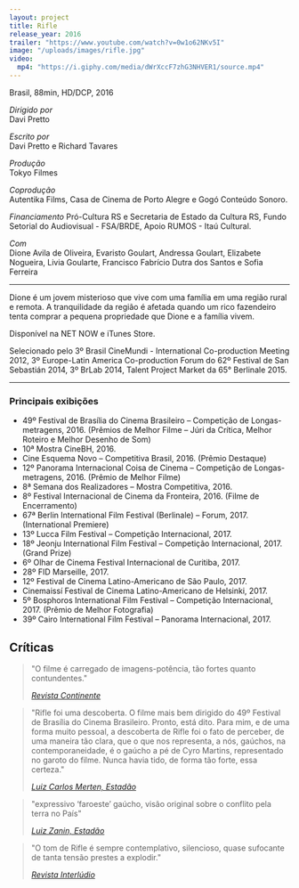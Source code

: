 ```yaml
---
layout: project
title: Rifle
release_year: 2016
trailer: "https://www.youtube.com/watch?v=0w1o62NKv5I"
image: "/uploads/images/rifle.jpg"
video:
  mp4: "https://i.giphy.com/media/dWrXccF7zhG3NHVER1/source.mp4"
---
```


Brasil, 88min, HD/DCP, 2016

_Dirigido por_  
Davi Pretto

_Escrito por_  
Davi Pretto e Richard Tavares

_Produção_  
Tokyo Filmes

_Coprodução_  
Autentika Films, Casa de Cinema de Porto Alegre e Gogó Conteúdo Sonoro.

_Financiamento_
Pró-Cultura RS e Secretaria de Estado da Cultura RS, Fundo Setorial do Audiovisual - FSA/BRDE, Apoio RUMOS - Itaú Cultural.

_Com_  
Dione Avila de Oliveira, Evaristo Goulart, Andressa Goulart, Elizabete Nogueira, Livia Goularte, Francisco Fabrício Dutra dos Santos e Sofia Ferreira

***

Dione é um jovem misterioso que vive com uma família em uma região rural e remota. A tranquilidade da região é afetada quando um rico fazendeiro tenta comprar a pequena propriedade que Dione e a família vivem.

Disponível na NET NOW e iTunes Store.

Selecionado pelo 3º Brasil CineMundi - International Co-production Meeting 2012, 3º Europe-Latin America Co-production Forum do 62º Festival de San Sebastián 2014, 3º BrLab 2014, Talent Project Market da 65° Berlinale 2015.

***

### Principais exibições

- 49º Festival de Brasília do Cinema Brasileiro – Competição de Longas-metragens, 2016. (Prêmios de Melhor Filme – Júri da Crítica, Melhor Roteiro e Melhor Desenho de Som)
- 10ª Mostra CineBH, 2016.
- Cine Esquema Novo – Competitiva Brasil, 2016. (Prêmio Destaque)
- 12º Panorama Internacional Coisa de Cinema – Competição de Longas-metragens, 2016. (Prêmio de Melhor Filme)
- 8ª Semana dos Realizadores – Mostra Competitiva, 2016.
- 8º Festival Internacional de Cinema da Fronteira, 2016. (Filme de Encerramento)
- 67ª Berlin International Film Festival (Berlinale) – Forum, 2017. (International Premiere)
- 13º Lucca Film Festival – Competição Internacional, 2017.
- 18º Jeonju International Film Festival – Competição Internacional, 2017. (Grand Prize)
- 6º Olhar de Cinema Festival Internacional de Curitiba, 2017.
- 28º FID Marseille, 2017.
- 12º Festival de Cinema Latino-Americano de São Paulo, 2017.
- Cinemaissí Festival de Cinema Latino-Americano de Helsinki, 2017.
- 5º Bosphoros International Film Festival – Competição Internacional, 2017.  (Prêmio de Melhor Fotografia)
- 39º Cairo International Film Festival – Panorama Internacional, 2017.

## Críticas

> "O filme é carregado de imagens-potência, tão fortes quanto contundentes."
>
> _[Revista Continente](http://www.revistacontinente.com.br/festival-de-brasilia-2016/19707-a-resist%C3%AAncia-a-partir-da-paisagem.html)_

>"Rifle foi uma descoberta. O filme mais bem dirigido do 49º Festival de Brasília do Cinema Brasileiro. Pronto, está dito. Para mim, e de uma forma muito pessoal, a descoberta de Rifle foi o fato de perceber, de uma maneira tão clara, que o que nos representa, a nós, gaúchos, na contemporaneidade, é o gaúcho a pé de Cyro Martins, representado no garoto do filme. Nunca havia tido, de forma tão forte, essa certeza."
>
> _[Luiz Carlos Merten, Estadão](http://cultura.estadao.com.br/blogs/luiz-carlos-merten/soltando-o-verbo/)_


> "expressivo ‘faroeste’ gaúcho, visão original sobre o conflito pela terra no País"
>
> _[Luiz Zanin, Estadão](http://cultura.estadao.com.br/blogs/luiz-zanin/brasilia-2016-um-balanco-final/)_

> "O tom de Rifle é sempre contemplativo, silencioso, quase sufocante de tanta tensão prestes a explodir."
>
> _[Revista Interlúdio](http://www.revistainterludio.com.br/?p=9834)_

